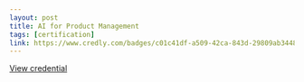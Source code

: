 ```yaml
---
layout: post
title: AI for Product Management
tags: [certification]
link: https://www.credly.com/badges/c01c41df-a509-42ca-843d-29809ab34480/public_url
---
```


<a href="https://www.credly.com/badges/c01c41df-a509-42ca-843d-29809ab34480/public_url" target="_blank">View credential</a>